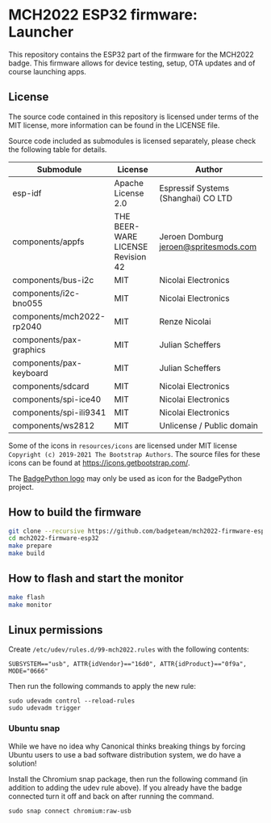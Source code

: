 # MCH2022 ESP32 firmware: Launcher

This repository contains the ESP32 part of the firmware for the MCH2022 badge. This firmware allows for device testing, setup, OTA updates and of course launching apps.

## License

The source code contained in this repository is licensed under terms of the MIT license, more information can be found in the LICENSE file.

Source code included as submodules is licensed separately, please check the following table for details.

| Submodule                   | License                           | Author                                                 |
|-----------------------------|-----------------------------------|--------------------------------------------------------|
| esp-idf                     | Apache License 2.0                | Espressif Systems (Shanghai) CO LTD                    |
| components/appfs            | THE BEER-WARE LICENSE Revision 42 | Jeroen Domburg <jeroen@spritesmods.com>                |
| components/bus-i2c          | MIT                               | Nicolai Electronics                                    |
| components/i2c-bno055       | MIT                               | Nicolai Electronics                                    |
| components/mch2022-rp2040   | MIT                               | Renze Nicolai                                          |
| components/pax-graphics     | MIT                               | Julian Scheffers                                       |
| components/pax-keyboard     | MIT                               | Julian Scheffers                                       |
| components/sdcard           | MIT                               | Nicolai Electronics                                    |
| components/spi-ice40        | MIT                               | Nicolai Electronics                                    |
| components/spi-ili9341      | MIT                               | Nicolai Electronics                                    |
| components/ws2812           | MIT                               | Unlicense / Public domain                              |

Some of the icons in `resources/icons` are licensed under MIT license `Copyright (c) 2019-2021 The Bootstrap Authors`. The source files for these icons can be found at https://icons.getbootstrap.com/.

The [BadgePython logo](resources/icons/python.png) may only be used as icon for the BadgePython project.

## How to build the firmware
```sh
git clone --recursive https://github.com/badgeteam/mch2022-firmware-esp32
cd mch2022-firmware-esp32
make prepare
make build
```

## How to flash and start the monitor
```sh
make flash
make monitor
```

## Linux permissions
Create `/etc/udev/rules.d/99-mch2022.rules` with the following contents:

```
SUBSYSTEM=="usb", ATTR{idVendor}=="16d0", ATTR{idProduct}=="0f9a", MODE="0666"
```

Then run the following commands to apply the new rule:

```
sudo udevadm control --reload-rules
sudo udevadm trigger
```

### Ubuntu snap

While we have no idea why Canonical thinks breaking things by forcing Ubuntu users to use a bad software distribution system, we do have a solution!

Install the Chromium snap package, then run the following command (in addition to adding the udev rule above). If you already have the badge connected turn it off and back on after running the command.

```
sudo snap connect chromium:raw-usb
```
